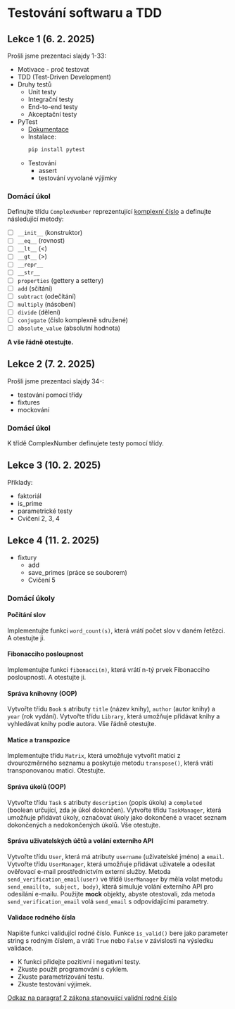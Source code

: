 # Testování softwaru a TDD

## Lekce 1 (6. 2. 2025)
Prošli jsme prezentaci slajdy 1-33:
- Motivace - proč testovat
- TDD (Test-Driven Development)
- Druhy testů
  - Unit testy
  - Integrační testy
  - End-to-end testy
  - Akceptační testy
- PyTest
  - [Dokumentace](https://docs.pytest.org/en/latest/contents.html)
  - Instalace:
    ```bash
    pip install pytest
    ``` 
  - Testování
    - assert
    - testování vyvolané výjimky

### Domácí úkol
Definujte třídu `ComplexNumber` reprezentující [komplexní číslo](https://cs.wikipedia.org/wiki/Komplexn%C3%AD_%C4%8D%C3%ADslo)
a definujte následující metody:
- [ ] `__init__` (konstruktor)
- [ ] `__eq__` (rovnost)
- [ ] `__lt__` (<)
- [ ] `__gt__` (>)
- [ ] `__repr__`
- [ ] `__str__`
- [ ] `properties` (gettery a settery)
- [ ] `add` (sčítání)
- [ ] `subtract` (odečítání)
- [ ] `multiply` (násobení)
- [ ] `divide` (dělení)
- [ ] `conjugate` (číslo komplexně sdružené)
- [ ] `absolute_value` (absolutní hodnota)

**A vše řádně otestujte.**

## Lekce 2 (7. 2. 2025)
Prošli jsme prezentaci slajdy 34-:
- testování pomocí třídy
- fixtures
- mockování

### Domácí úkol
K třídě ComplexNumber definujete testy pomocí třídy.

## Lekce 3 (10. 2. 2025)
Příklady:
- faktoriál
- is_prime
- parametrické testy
- Cvičení 2, 3, 4

## Lekce 4 (11. 2. 2025)
- fixtury
  - add
  - save_primes (práce se souborem)
  - Cvičení 5


### Domácí úkoly
#### Počítání slov
Implementujte funkci `word_count(s)`, která vrátí počet slov v daném řetězci. A otestujte ji.

#### Fibonacciho posloupnost
Implementujte funkci `fibonacci(n)`, která vrátí n-tý prvek Fibonacciho posloupnosti. A otestujte ji.

#### Správa knihovny (OOP)
Vytvořte třídu `Book` s atributy `title` (název knihy), `author` (autor knihy) a `year` (rok vydání).
Vytvořte třídu `Library`, která umožňuje přidávat knihy a vyhledávat knihy podle autora. Vše řádně otestujte.

#### Matice a transpozice
Implementujte třídu `Matrix`, která umožňuje vytvořit matici z dvourozměrného seznamu a poskytuje metodu `transpose()`,
která vrátí transponovanou matici. Otestujte.

#### Správa úkolů (OOP)
Vytvořte třídu `Task` s atributy `description` (popis úkolu) a `completed` (boolean určující, zda je úkol dokončen).
Vytvořte třídu `TaskManager`, která umožňuje přidávat úkoly, označovat úkoly jako dokončené
a vracet seznam dokončených a nedokončených úkolů. Vše otestujte.

#### Správa uživatelských účtů a volání externího API
Vytvořte třídu `User`, která má atributy `username` (uživatelské jméno) a `email`.
Vytvořte třídu `UserManager`, která umožňuje přidávat uživatele a odesílat ověřovací e-mail prostřednictvím externí služby.
Metoda `send_verification_email(user)` ve třídě `UserManager` by měla volat metodu `send_email(to, subject, body)`, 
která simuluje volání externího API pro odesílání e-mailu.
Použijte **mock** objekty, abyste otestovali, zda metoda `send_verification_email` volá `send_email` s odpovídajícími parametry.

#### Validace rodného čísla
Napište funkci validující rodné číslo. 
Funkce `is_valid()` bere jako parameter string s rodným číslem, 
a vráti `True` nebo `False` v závislosti na výsledku validace.

- K funkci přidejte pozitivní i negativní testy.
- Zkuste použít programování s cyklem. 
- Zkuste parametrizování testu. 
- Zkuste testování výjimek.

[Odkaz na paragraf 2 zákona stanovující validní rodné číslo](https://www.slov-lex.sk/pravne-predpisy/SK/ZZ/1995/301/)
